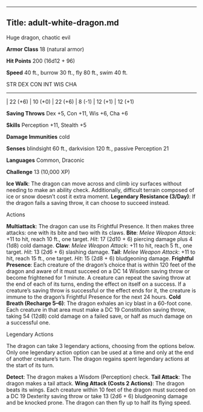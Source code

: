 -------------------------
Title: adult-white-dragon.md
-------------------------


Huge dragon, chaotic evil

**Armor Class** 18 (natural armor)

**Hit Points** 200 (16d12 + 96)

**Speed** 40 ft., burrow 30 ft., fly 80 ft., swim 40 ft.

  STR       DEX       CON       INT      WIS       CHA
  --------- --------- --------- -------- --------- ---------
  | 22 (+6)   | 10 (+0)   | 22 (+6)   | 8 (-1)   | 12 (+1)   | 12 (+1)

**Saving Throws** Dex +5, Con +11, Wis +6, Cha +6

**Skills** Perception +11, Stealth +5

**Damage Immunities** cold

**Senses** blindsight 60 ft., darkvision 120 ft., passive Perception 21

**Languages** Common, Draconic

**Challenge** 13 (10,000 XP)


**Ice Walk**: The dragon can move across and climb icy surfaces
    without needing to make an ability check. Additionally, difficult
    terrain composed of ice or snow doesn’t cost it extra moment.
**Legendary Resistance (3/Day)**: If the dragon fails a saving
    throw, it can choose to succeed instead.


Actions

**Multiattack**: The dragon can use its Frightful Presence. It then
    makes three attacks: one with its bite and two with its claws.
**Bite**: *Melee Weapon Attack*: +11 to hit, reach 10 ft.,
    one target. *Hit*: 17 (2d10 + 6) piercing damage plus 4 (1d8)
    cold damage.
**Claw**: *Melee Weapon Attack*: +11 to hit, reach 5 ft.,
    one target. *Hit*: 13 (2d6 + 6) slashing damage.
**Tail**: *Melee Weapon Attack*: +11 to hit, reach 15 ft.,
    one target. *Hit*: 15 (2d8 + 6) bludgeoning damage.
**Frightful Presence**: Each creature of the dragon’s choice that is
    within 120 feet of the dragon and aware of it must succeed on a DC
    14 Wisdom saving throw or become frightened for 1 minute. A creature
    can repeat the saving throw at the end of each of its turns, ending
    the effect on itself on a success. If a creature’s saving throw is
    successful or the effect ends for it, the creature is immune to the
    dragon’s Frightful Presence for the next 24 hours.
**Cold Breath (Recharge 5–6)**: The dragon exhales an icy blast in a
    60-foot cone. Each creature in that area must make a DC 19
    Constitution saving throw, taking 54 (12d8) cold damage on a failed
    save, or half as much damage on a successful one.


Legendary Actions

The dragon can take 3 legendary actions, choosing from the options
below. Only one legendary action option can be used at a time and only
at the end of another creature’s turn. The dragon regains spent
legendary actions at the start of its turn.

**Detect**: The dragon makes a Wisdom (Perception) check.
**Tail Attack**: The dragon makes a tail attack.
**Wing Attack (Costs 2 Actions)**: The dragon beats its wings. Each
    creature within 10 feet of the dragon must succeed on a DC 19
    Dexterity saving throw or take 13 (2d6 + 6) bludgeoning damage and
    be knocked prone. The dragon can then fly up to half its
    flying speed.


